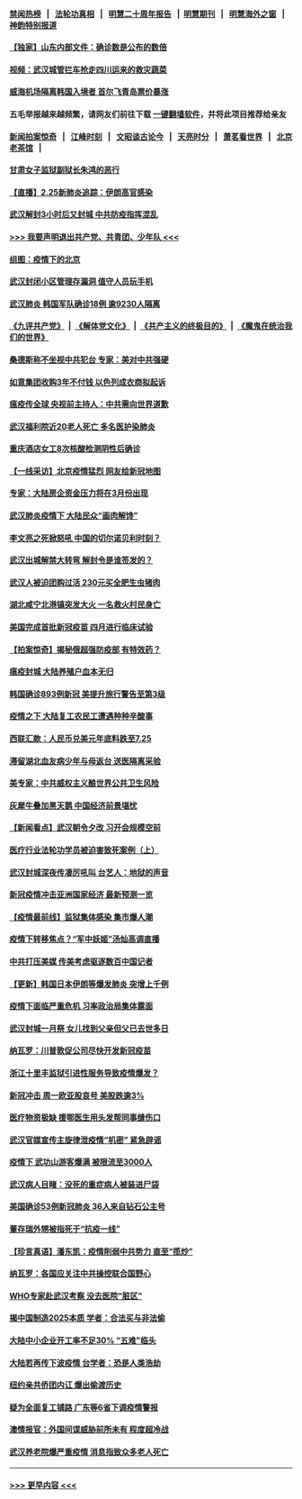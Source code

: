 #### [禁闻热榜](热点新闻.md?=0)  &nbsp;&nbsp;|&nbsp;&nbsp; [法轮功真相](https://github.com/gfw-breaker/truth/blob/master/README.md?=0) &nbsp;&nbsp;|&nbsp;&nbsp; [明慧二十周年报告](https://github.com/gfw-breaker/mh-reports/blob/master/README.md?=0) &nbsp;&nbsp;|&nbsp;&nbsp;[明慧期刊](https://github.com/gfw-breaker/mh-qikan) &nbsp;&nbsp;|&nbsp;&nbsp; [明慧海外之窗](https://github.com/gfw-breaker/mh-news/blob/master/README.md?=0) &nbsp;&nbsp;|&nbsp;&nbsp; [神韵特别报道](https://github.com/gfw-breaker/mh-news/blob/master/shenyun.md?=0)
#### [【独家】山东内部文件：确诊数是公布的数倍](../pages/nsc413/n11891016.md?t=02252331) 
#### [视频：武汉城管拦车抢走四川运来的救灾蔬菜](../pages/nsc413/n11894684.md?t=02252331) 
#### [威海机场隔离韩国入境者 首尔飞青岛票价暴涨](../pages/nsc413/n11894438.md?t=02252331) 
#### 五毛举报越来越频繁，请网友们前往下载 [一键翻墙软件](https://github.com/gfw-breaker/ssr-accounts)，并将此项目推荐给亲友
#### [新闻拍案惊奇](https://github.com/gfw-breaker/banned-news/blob/master/pages/link4.md) &nbsp;&nbsp;|&nbsp;&nbsp; [江峰时刻](https://github.com/gfw-breaker/banned-news/blob/master/pages/link4.md) &nbsp;&nbsp;|&nbsp;&nbsp; [文昭谈古论今](https://github.com/gfw-breaker/banned-news/blob/master/pages/link4.md) &nbsp;&nbsp;|&nbsp;&nbsp; [天亮时分](https://github.com/gfw-breaker/banned-news/blob/master/pages/link4.md) &nbsp;&nbsp;|&nbsp;&nbsp; [萧茗看世界](https://github.com/gfw-breaker/banned-news/blob/master/pages/link4.md) &nbsp;&nbsp;|&nbsp;&nbsp; [北京老茶馆](https://github.com/gfw-breaker/banned-news/blob/master/pages/link4.md) &nbsp;&nbsp;|&nbsp;&nbsp; 
#### [甘肃女子监狱副狱长朱鸿的恶行](../pages/nsc413/n11892230.md?t=02252331) 
#### [【直播】2.25新肺炎追踪：伊朗高官感染](../pages/nsc413/n11894749.md?t=02252331) 
#### [武汉解封3小时后又封城 中共防疫指挥混乱](../pages/nsc413/n11892880.md?t=02252331) 
#### [>>> 我要声明退出共产党、共青团、少年队 <<<](https://github.com/begood0513/goodnews/blob/master/quit/letter.md) 
#### [组图：疫情下的北京](../pages/nsc413/n11894643.md?t=02252331) 
#### [武汉封闭小区管理存漏洞 值守人员玩手机](../pages/nsc413/n11894718.md?t=02252331) 
#### [武汉肺炎 韩国军队确诊18例 逾9230人隔离](../pages/nsc413/n11894703.md?t=02252331) 
#### [《九评共产党》](https://github.com/begood0513/9ping.md/blob/master/README.md) &nbsp;|&nbsp; [《解体党文化》](../../../../jtdwh.md/blob/master/README.md)  &nbsp;|&nbsp; [《共产主义的终极目的》](../../../../gczydzjmd.md/blob/master/README.md) &nbsp;|&nbsp; [《魔鬼在统治我们的世界》](../../../../mgztzwmdsj.md/blob/master/README.md) 
#### [桑德斯称不坐视中共犯台 专家：美对中共强硬](../pages/nsc413/n11894366.md?t=02252331) 
#### [如意集团收购3年不付钱 以色列成衣商拟起诉](../pages/nsc413/n11894251.md?t=02252331) 
#### [瘟疫传全球 央视前主持人：中共需向世界道歉](../pages/nsc413/n11894490.md?t=02252331) 
#### [武汉福利院近20老人死亡 多名医护染肺炎](../pages/nsc413/n11893680.md?t=02252331) 
#### [重庆酒店女工8次核酸检测阴性后确诊](../pages/nsc413/n11894459.md?t=02252331) 
#### [【一线采访】北京疫情猛烈 网友绘新冠地图](../pages/nsc413/n11894212.md?t=02252331) 
#### [专家：大陆房企资金压力将在3月份出现](../pages/nsc413/n11893799.md?t=02252331) 
#### [武汉肺炎疫情下 大陆民众“画肉解馋”](../pages/nsc413/n11894035.md?t=02252331) 
#### [李文亮之死掀怒吼 中国的切尔诺贝利时刻？](../pages/nsc413/n11893777.md?t=02252331) 
#### [武汉出城解禁大转弯 解封令是谁签发的？](../pages/nsc413/n11894036.md?t=02252331) 
#### [武汉人被迫团购过活 230元买全肥生虫猪肉](../pages/nsc413/n11893802.md?t=02252331) 
#### [湖北咸宁北港镇突发大火 一名救火村民身亡](../pages/nsc413/n11893921.md?t=02252331) 
#### [美国完成首批新冠疫苗 四月进行临床试验](../pages/nsc413/n11893526.md?t=02252331) 
#### [【拍案惊奇】揭秘俄超强防疫部 有特效药？](../pages/nsc413/n11893753.md?t=02252331) 
#### [瘟疫封城 大陆养殖户血本无归](../pages/nsc413/n11893705.md?t=02252331) 
#### [韩国确诊893例新冠 美提升旅行警告至第3级](../pages/nsc413/n11893662.md?t=02252331) 
#### [疫情之下 大陆复工农民工遭遇种种辛酸事](../pages/nsc413/n11893150.md?t=02252331) 
#### [西联汇款：人民币兑美元年底料跌至7.25](../pages/nsc413/n11893520.md?t=02252331) 
#### [滞留湖北血友病少年与母返台 送医隔离采验](../pages/nsc413/n11893532.md?t=02252331) 
#### [美专家：中共威权主义酿世界公共卫生风险](../pages/nsc413/n11893474.md?t=02252331) 
#### [灰犀牛叠加黑天鹅 中国经济前景堪忧](../pages/nsc413/n11893495.md?t=02252331) 
#### [【新闻看点】武汉朝令夕改 习开会规模空前](../pages/nsc413/n11892858.md?t=02252331) 
#### [医疗行业法轮功学员被迫害致死案例（上）](../pages/nsc413/n11883051.md?t=02252331) 
#### [武汉封城深夜传凄厉吼叫 台艺人：地狱的声音](../pages/nsc413/n11893329.md?t=02252331) 
#### [新冠疫情冲击亚洲国家经济 最新预测一览](../pages/nsc413/n11893339.md?t=02252331) 
#### [【疫情最前线】监狱集体感染 集市爆人潮](../pages/nsc413/n11893181.md?t=02252331) 
#### [疫情下转移焦点？“军中妖姬”汤灿高调直播](../pages/nsc413/n11893023.md?t=02252331) 
#### [中共打压美媒 传美考虑驱逐数百中国记者](../pages/nsc413/n11893178.md?t=02252331) 
#### [【更新】韩国日本伊朗等爆发肺炎 突增上千例](../pages/nsc413/n11890652.md?t=02252331) 
#### [疫情下面临严重危机  习率政治局集体露面](../pages/nsc413/n11893305.md?t=02252331) 
#### [武汉封城一月祭 女儿找到父亲但父已去世多日](../pages/nsc413/n11893232.md?t=02252331) 
#### [纳瓦罗：川普敦促公司尽快开发新冠疫苗](../pages/nsc413/n11893211.md?t=02252331) 
#### [浙江十里丰监狱引进性服务导致疫情爆发？](../pages/nsc413/n11892816.md?t=02252331) 
#### [新冠冲击 周一欧亚股哀号 美股跌逾3%](../pages/nsc413/n11892648.md?t=02252331) 
#### [医疗物资极缺 援鄂医生用头发帮同事缝伤口](../pages/nsc413/n11893161.md?t=02252331) 
#### [武汉官媒宣传主旋律泄疫情“机密” 紧急辟谣](../pages/nsc413/n11893026.md?t=02252331) 
#### [疫情下 武功山游客爆满 被限流至3000人](../pages/nsc413/n11892959.md?t=02252331) 
#### [武汉病人目睹：没死的重症病人被装进尸袋](../pages/nsc413/n11892728.md?t=02252331) 
#### [美国确诊53例新冠肺炎 36人来自钻石公主号](../pages/nsc413/n11892877.md?t=02252331) 
#### [董存瑞外甥被指死于“抗疫一线”](../pages/nsc413/n11892559.md?t=02252331) 
#### [【珍言真语】潘东凯：疫情削弱中共势力 直至“揽炒”](../pages/nsc413/n11892866.md?t=02252331) 
#### [纳瓦罗：各国应关注中共操控联合国野心](../pages/nsc413/n11892856.md?t=02252331) 
#### [WHO专家赴武汉考察 没去医院“脏区”](../pages/nsc413/n11892736.md?t=02252331) 
#### [揭中国制造2025本质 学者：合法买与非法偷](../pages/nsc413/n11892146.md?t=02252331) 
#### [大陆中小企业开工率不足30% “五难”临头](../pages/nsc413/n11892702.md?t=02252331) 
#### [大陆若再传下波疫情 台学者：恐是人类浩劫](../pages/nsc413/n11892202.md?t=02252331) 
#### [纽约亲共侨团内讧 爆出偷渡历史](../pages/nsc413/n11891235.md?t=02252331) 
#### [疑为全面复工铺路 广东等6省下调疫情警报](../pages/nsc413/n11892716.md?t=02252331) 
#### [澳情报官：外国间谍威胁前所未有 程度超冷战](../pages/nsc413/n11892672.md?t=02252331) 
#### [武汉养老院爆严重疫情 消息指致众多老人死亡](../pages/nsc413/n11892451.md?t=02252331) 

----
#### [ >>> 更早内容 <<< ](../indexes/nsc413-earlier.md)
